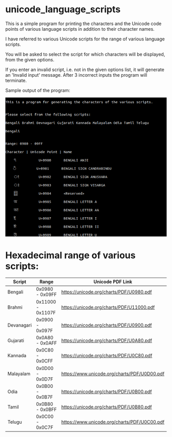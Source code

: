 # unicode_language_scripts

This is a simple program for printing the characters and the Unicode code points of various language scripts in addition to their character names.

I have referred to various Unicode scripts for the range of various language scripts.

You will be asked to select the script for which characters will be displayed, from the given options.

If you enter an invalid script, i.e. not in the given options list, it will generate an 'Invalid input' message. After 3 incorrect inputs the program will terminate.

Sample output of the program:

![Screenshot](output.png)


# Hexadecimal range of various scripts:

| Script              |        Range                        |     Unicode PDF Link                                 |
| -----------------   | ----------------------------------  |  --------------------------------------------------  |
|  Bengali            |     0x0980 - 0x09FF                 | https://unicode.org/charts/PDF/U0980.pdf             |  
|  Brahmi             |     0x11000 - 0x1107F               | https://unicode.org/charts/PDF/U11000.pdf            |
|  Devanagari         |     0x0900 - 0x097F                 | https://unicode.org/charts/PDF/U0900.pdf             |
|  Gujarati           |     0x0A80 - 0x0AFF                 | https://unicode.org/charts/PDF/U0A80.pdf             |
|  Kannada            |     0x0C80 - 0x0CFF                 | https://unicode.org/charts/PDF/U0C80.pdf             |
|  Malayalam          |     0x0D00 - 0x0D7F                 | https://www.unicode.org/charts/PDF/U0D00.pdf         |
|  Odia               |     0x0B00 - 0x0B7F                 | https://unicode.org/charts/PDF/U0B00.pdf             |
|  Tamil              |     0x0B80 - 0x0BFF                 | https://unicode.org/charts/PDF/U0B80.pdf             |
|  Telugu             |     0x0C00 - 0x0C7F                 | https://www.unicode.org/charts/PDF/U0C00.pdf         |
